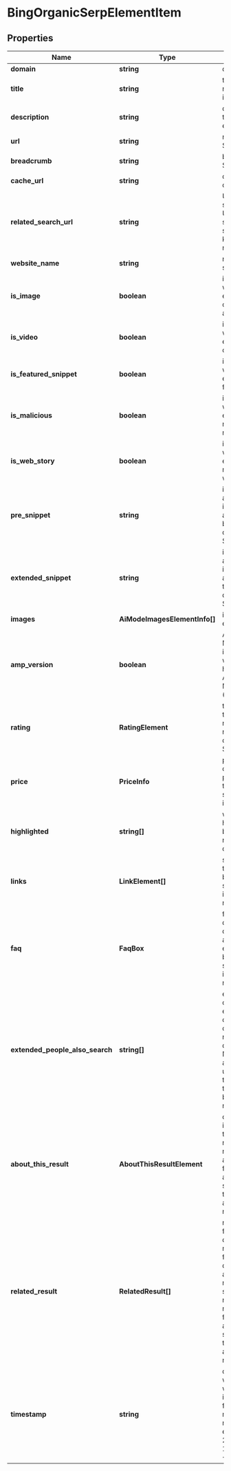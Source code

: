# BingOrganicSerpElementItem

## Properties

| Name | Type | Description | Notes |
|------------ | ------------- | ------------- | -------------|
**domain** | **string** | domain in SERP |[optional]|
**title** | **string** | title of the results element in SERP |[optional]|
**description** | **string** | description of the results element in SERP |[optional]|
**url** | **string** | relevant URL in SERP |[optional]|
**breadcrumb** | **string** | breadcrumb in SERP |[optional]|
**cache_url** | **string** | cached version of the page |[optional]|
**related_search_url** | **string** | URL to a similar search<br>URL to a new search for the same keyword(s) on related sites |[optional]|
**website_name** | **string** | name of the source website |[optional]|
**is_image** | **boolean** | indicates whether the element contains an image |[optional]|
**is_video** | **boolean** | indicates whether the element contains a video |[optional]|
**is_featured_snippet** | **boolean** | indicates whether the element is a featured_snippet |[optional]|
**is_malicious** | **boolean** | indicates whether the element is marked as malicious |[optional]|
**is_web_story** | **boolean** | indicates whether the element is marked as a web story |[optional]|
**pre_snippet** | **string** | includes additional information appended before the result description in SERP |[optional]|
**extended_snippet** | **string** | includes additional information appended after the result description in SERP |[optional]|
**images** | **AiModeImagesElementInfo[]** | images of the element |[optional]|
**amp_version** | **boolean** | Accelerated Mobile Pages<br>indicates whether an item has the Accelerated Mobile Page (AMP) version |[optional]|
**rating** | **RatingElement** | the item’s rating <br>the popularity rate based on reviews and displayed in SERP |[optional]|
**price** | **PriceInfo** | pricing details<br>contains the pricing details of the product or service featured in the result |[optional]|
**highlighted** | **string[]** | words highlighted in bold within the results description |[optional]|
**links** | **LinkElement[]** | sitelinks<br>the links shown below some search results<br>if there are none, equals null |[optional]|
**faq** | **FaqBox** | frequently asked questions<br>questions and answers extension shown below some search results<br>if there are none, equals null |[optional]|
**extended_people_also_search** | **string[]** | extension of the organic element<br>extension of the organic result containing related search queries<br>Note: extension appears in SERP upon clicking on the result and then bouncing back to search results |[optional]|
**about_this_result** | **AboutThisResultElement** | contains information from the ‘About this result’ panel<br>note: about_this_result feature is not available in Bing search engine, that’s why it always equals null |[optional]|
**related_result** | **RelatedResult[]** | related result from the same domain<br>related result from the same domain appears as a part of the main result snippet;<br>note: related_result feature is not available in Bing search engine, that’s why it always equals null |[optional]|
**timestamp** | **string** | date and time when the result was published<br>in the UTC format: “yyyy-mm-dd hh-mm-ss +00:00”<br>example:<br>2019-11-15 12:57:46 +00:00 |[optional]|